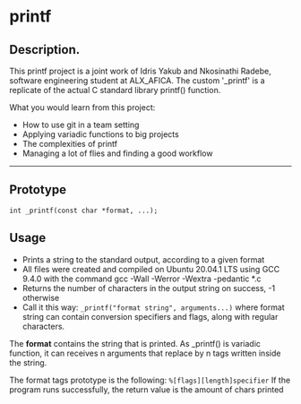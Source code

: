 # printf
## Description.

This printf project is a joint work of Idris Yakub and Nkosinathi Radebe, software engineering student at ALX_AFICA. The custom '_printf' is a replicate of the actual C standard library printf() function.

What you would learn from this project:

* How to use git in a team setting
* Applying variadic functions to big projects
* The complexities of printf
* Managing a lot of flies and finding a good workflow
---
## Prototype
`int _printf(const char *format, ...);`

## Usage
* Prints a string to the standard output, according to a given format
* All files were created and compiled on Ubuntu 20.04.1 LTS using GCC 9.4.0 with the command gcc -Wall -Werror -Wextra -pedantic *.c
* Returns the number of characters in the output string on success, -1 otherwise
* Call it this way: `_printf("format string", arguments...)` where format string can contain conversion specifiers and flags, along with regular characters.

The **format** contains the string that is printed. As _printf() is variadic function, it can receives n arguments that replace by n tags written inside the string.

The format tags prototype is the following:
`%[flags][length]specifier`
If the program runs successfully, the return value is the amount of chars printed